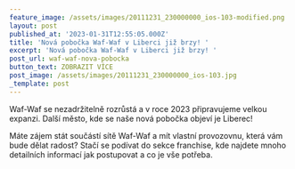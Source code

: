 ```yaml
---
feature_image: /assets/images/20111231_230000000_ios-103-modified.png
layout: post
published_at: '2023-01-31T12:55:05.000Z'
title: 'Nová pobočka Waf-Waf v Liberci již brzy! '
excerpt: 'Nová pobočka Waf-Waf v Liberci již brzy! '
post_url: waf-waf-nova-pobocka
button_text: ZOBRAZIT VÍCE
post_image: /assets/images/20111231_230000000_ios-103.jpg
_template: post
---
```


Waf-Waf se nezadržitelně rozrůstá a v roce 2023 připravujeme velkou expanzi. Další město, kde se naše nová pobočka objeví je Liberec! 

Máte zájem stát součástí sítě Waf-Waf a mít vlastní provozovnu, která vám bude dělat radost? Stačí se podívat do sekce franchise, kde najdete mnoho detailních informací jak postupovat a co je vše potřeba.
